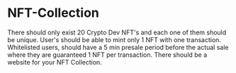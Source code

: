 # NFT-Collection
There should only exist 20 Crypto Dev NFT's and each one of them should be unique. User's should be able to mint only 1 NFT with one transaction. Whitelisted users, should have a 5 min presale period before the actual sale where they are guaranteed 1 NFT per transaction. There should be a website for your NFT Collection.
